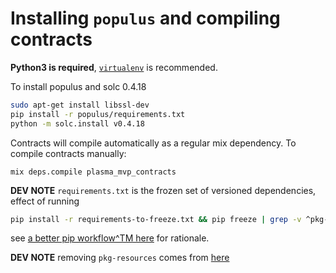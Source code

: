 # Installing `populus` and compiling contracts

**Python3 is required**, [`virtualenv`](https://virtualenv.pypa.io/en/stable/) is recommended.

To install populus and solc 0.4.18
```bash
sudo apt-get install libssl-dev
pip install -r populus/requirements.txt
python -m solc.install v0.4.18
```

Contracts will compile automatically as a regular mix dependency.
To compile contracts manually:
```
mix deps.compile plasma_mvp_contracts
```

**DEV NOTE** `requirements.txt` is the frozen set of versioned dependencies, effect of running
```bash
pip install -r requirements-to-freeze.txt && pip freeze | grep -v ^pkg-resources > requirements.txt
```
see [a better pip workflow^TM here](https://www.kennethreitz.org/essays/a-better-pip-workflow) for rationale.

**DEV NOTE** removing `pkg-resources` comes from [here](https://stackoverflow.com/a/48365609)
